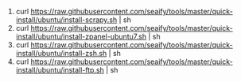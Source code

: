 1. curl https://raw.githubusercontent.com/seaify/tools/master/quick-install/ubuntu/install-scrapy.sh | sh
2. curl https://raw.githubusercontent.com/seaify/tools/master/quick-install/ubuntu/install-zpanel-ubuntu7.sh | sh
3. curl https://raw.githubusercontent.com/seaify/tools/master/quick-install/ubuntu/install-zsh.sh | sh
4. curl https://raw.githubusercontent.com/seaify/tools/master/quick-install/ubuntu/install-ftp.sh | sh
